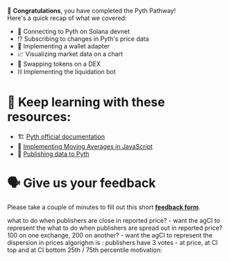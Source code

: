 🥳 **Congratulations**, you have completed the Pyth Pathway! \
Here's a quick recap of what we covered:

- 🔌 Connecting to Pyth on Solana devnet
- ⁉️ Subscribing to changes in Pyth's price data
- 🏦 Implementing a wallet adapter
- 📈 Visualizing market data on a chart
- 💸 Swapping tokens on a DEX
- ⛓ Implementing the liquidation bot

# 🧐 Keep learning with these resources:

- 🏗 [Pyth official documentation](https://docs.pyth.network/)
- 🧱 [Implementing Moving Averages in JavaScript](https://blog.oliverjumpertz.dev/the-moving-average-simple-and-exponential-theory-math-and-implementation-in-javascript)
- 🚀 [Publishing data to Pyth](https://docs.pyth.network/publishers/getting-started)

# 🗣 Give us your feedback

Please take a couple of minutes to fill out this short **[feedback form](https://docs.google.com/forms/d/1SXg3xo0I1BRN2BAS-ffDbj1P6bfwo0x48trttmJ5xKs/)**.

what to do when publishers are close in reported price? - want the agCI to represent the
what to do when publishers are spread out in reported price? 100 on one exchange, 200 on another? - want the agCI to represent the dispersion in prices
algorighm is :
publishers have 3 votes - at price, at CI top and at CI bottom
25th / 75th percentile
motivation:
